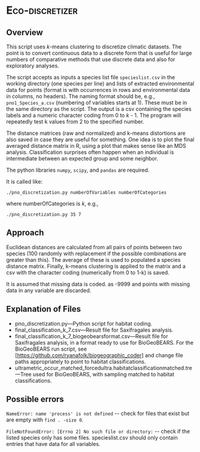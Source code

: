<span style="font-variant:small-caps;">Eco-discretizer</span>
=========

Overview
---------
This script uses *k*-means clustering to discretize climatic datasets. The point is to convert continuous data to a discrete form that is useful for large numbers of comparative methods that use discrete data and also for exploratory analyses.

The script accepts as inputs a species list file `specieslist.csv` in the working directory (one species per line) and lists of extracted environmental data for points (format is with occurrences in rows and environmental data in columns, no headers). The naming format should be, e.g., `pno1_Species_a.csv` (numbering of variables starts at 1). These must be in the same directory as the script. The output is a csv containing the species labels and a numeric character coding from 0 to *k* - 1. The program will repeatedly test k values from 2 to the specified number.

The distance matrices (raw and normalized) and k-means distortions are also saved in case they are useful for something. One idea is to plot the final averaged distance matrix in R, using a plot that makes sense like an MDS analysis. Classification surprises often happen when an individual is intermediate between an expected group and some neighbor.

The python libraries `numpy`, `scipy`, and `pandas` are required.

It is called like: 

```
./pno_discretization.py numberOfVariables numberOfCategories
```

where numberOfCategories is *k*, e.g.,

```
./pno_discretization.py 35 7
```


Approach
---------
Euclidean distances are calculated from all pairs of points between two species (100 randomly with replacement if the possible combinations are greater than this). The average of these is used to populated a species distance matrix. Finally, k-means clustering is applied to the matrix and a csv with the character coding (numerically from 0 to 1-k) is saved.

It is assumed that missing data is coded. as -9999 and points with missing data in any variable are discarded.

Explanation of Files
---------
* pno_discretization.py&mdash;Python script for habitat coding.
* final_classification_k_7.csv&mdash;Result file for Saxifragales analysis.
* final_classification_k_7_biogeobearsformat.csv&mdash;Result file for Saxifragales analysis, in a format ready to use for BioGeoBEARS. For the BioGeoBEARS run script, see [https://github.com/ryanafolk/biogeographic_coder] and change file paths appropriately to point to habitat classifications.
* ultrametric_occur_matched_forcedultra.habitatclassificationmatched.tre&mdash;Tree used for BioGeoBEARS, with sampling matched to habitat classifications.

Possible errors
---------
`NameError: name 'process' is not defined` -- check for files that exist but are empty with `find . -size 0`.

 `FileNotFoundError: [Errno 2] No such file or directory:` -- check if the listed species only has some files. specieslist.csv should only contain entries that have data for all variables.


